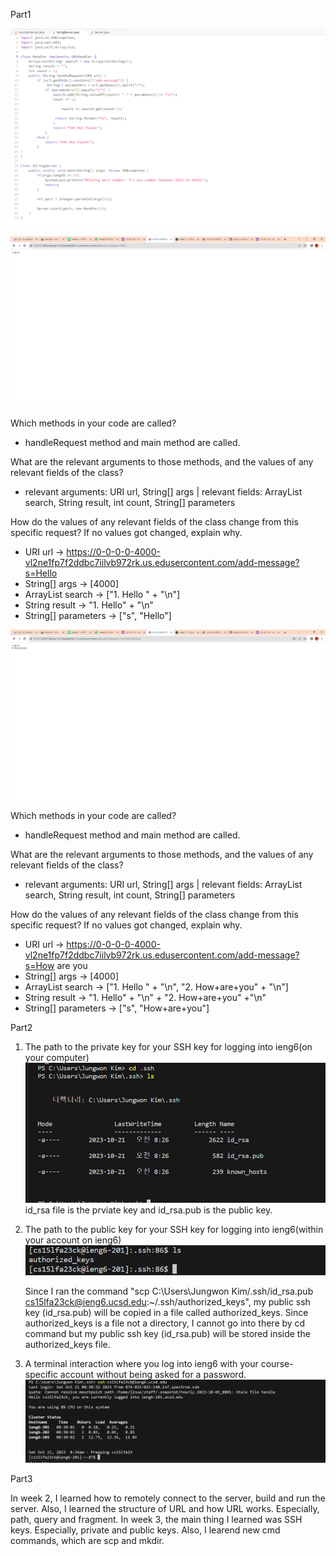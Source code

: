 Part1

![Image](code.PNG)

   
![Image](SS1.png)

   Which methods in your code are called?
   - handleRequest method and main method are called.
   
   What are the relevant arguments to those methods, and the values of any relevant fields of the class?
   - relevant arguments: URI url, String[] args | relevant fields: ArrayList<String> search, String result, int count, String[] parameters
   
   How do the values of any relevant fields of the class change from this specific request? If no values got changed, explain why.
   - URI url -> https://0-0-0-0-4000-vl2ne1fp7f2ddbc7iilvb972rk.us.edusercontent.com/add-message?s=Hello
   - String[] args -> [4000]
   - ArrayList<String> search -> ["1. Hello " + "\n"]
   - String result -> "1. Hello" + "\n"
   - String[] parameters -> ["s", "Hello"]
   
![Image](ss2.png)
   
   Which methods in your code are called?
   - handleRequest method and main method are called.
   
   What are the relevant arguments to those methods, and the values of any relevant fields of the class?
   - relevant arguments: URI url, String[] args | relevant fields: ArrayList<String> search, String result, int count, String[] parameters
   
   How do the values of any relevant fields of the class change from this specific request? If no values got changed, explain why.
   - URI url -> https://0-0-0-0-4000-vl2ne1fp7f2ddbc7iilvb972rk.us.edusercontent.com/add-message?s=How are you
   - String[] args -> [4000]
   - ArrayList<String> search -> ["1. Hello " + "\n", "2. How+are+you" + "\n"]
   - String result -> "1. Hello" + "\n" + "2. How+are+you" +"\n"
   - String[] parameters -> ["s", "How+are+you"]

Part2

1. The path to the private key for your SSH key for logging into ieng6(on your computer)
   ![Image](private.PNG)
   id_rsa file is the prviate key and id_rsa.pub is the public key.

2. The path to the public key for your SSH key for logging into ieng6(within your account on ieng6)
   ![Image](public.PNG)
   
   Since I ran the command "scp C:\Users\Jungwon Kim/.ssh/id_rsa.pub cs15lfa23ck@ieng6.ucsd.edu:~/.ssh/authorized_keys", my public ssh key (id_rsa.pub) will be copied in a file called authorized_keys. Since authorized_keys is a file not a directory, I cannot go into there by cd command
   but my public ssh key (id_rsa.pub) will be stored inside the authorized_keys file. 

4. A terminal interaction where you log into ieng6 with your course-specific account without being asked for a password.
![Image](login.PNG)

Part3

In week 2, I learned how to remotely connect to the server, build and run the server. Also, I learned the structure of URL and how URL works. Especially, path, query and fragment. In week 3, the main thing I learned was SSH keys. Especially, private and public keys.
Also, I learend new cmd commands, which are scp and mkdir. 
